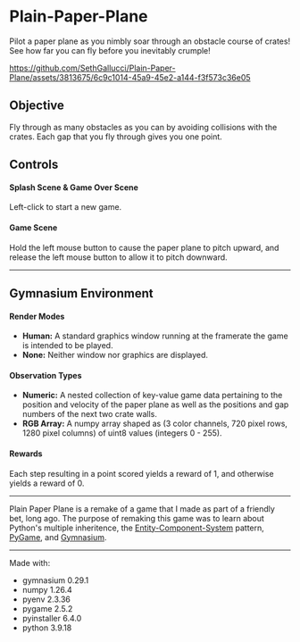 # Plain-Paper-Plane
Pilot a paper plane as you nimbly soar through an obstacle course of crates! See how far you can fly before you inevitably crumple!

https://github.com/SethGallucci/Plain-Paper-Plane/assets/3813675/6c9c1014-45a9-45e2-a144-f3f573c36e05


## Objective
Fly through as many obstacles as you can by avoiding collisions with the crates. Each gap that you fly through gives you one point.


## Controls
#### Splash Scene & Game Over Scene
Left-click to start a new game.
#### Game Scene
Hold the left mouse button to cause the paper plane to pitch upward, and release the left mouse button to allow it to pitch downward.

---

## Gymnasium Environment
#### Render Modes
- **Human:** A standard graphics window running at the framerate the game is intended to be played.
- **None:** Neither window nor graphics are displayed.
#### Observation Types
- **Numeric:** A nested collection of key-value game data pertaining to the position and velocity of the paper plane as well as the positions and gap numbers of the next two crate walls.
- **RGB Array:** A numpy array shaped as (3 color channels, 720 pixel rows, 1280 pixel columns) of uint8 values (integers 0 - 255).
#### Rewards
Each step resulting in a point scored yields a reward of 1, and otherwise yields a reward of 0.

---

Plain Paper Plane is a remake of a game that I made as part of a friendly bet, long ago. The purpose of remaking this game was to learn about Python's multiple inheritence, the [Entity-Component-System](https://en.wikipedia.org/wiki/Entity_component_system) pattern, [PyGame](https://www.pygame.org/docs/), and [Gymnasium](https://gymnasium.farama.org/).

---

Made with:
- gymnasium 0.29.1
- numpy 1.26.4
- pyenv 2.3.36
- pygame 2.5.2
- pyinstaller 6.4.0
- python 3.9.18

